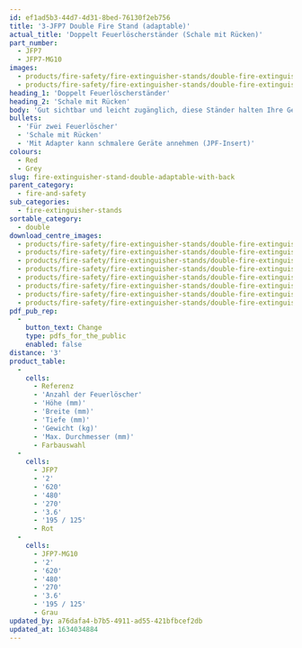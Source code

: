 ```yaml
---
id: ef1ad5b3-44d7-4d31-8bed-76130f2eb756
title: '3-JFP7 Double Fire Stand (adaptable)'
actual_title: 'Doppelt Feuerlöscherständer (Schale mit Rücken)'
part_number:
  - JFP7
  - JFP7-MG10
images:
  - products/fire-safety/fire-extinguisher-stands/double-fire-extinguisher-stands/jfp7/images-lr/Product_Image_776x776_(518x518_focus_area)-JFP7_01.jpg
  - products/fire-safety/fire-extinguisher-stands/double-fire-extinguisher-stands/jfp7/images-lr/Product_Image_776x776_(518x518_focus_area)-JFP7-JFPINSERT_01.jpg
heading_1: 'Doppelt Feuerlöscherständer'
heading_2: 'Schale mit Rücken'
body: 'Gut sichtbar und leicht zugänglich, diese Ständer halten Ihre Geräte am Platz und vom Boden fern, so dass sie vor Stössen und Auslaufen geschützt sind.  Sie dienen auch als Marker, die anzeigen, wenn ein Feuerlöscher fehlt.  Zum Einsatz überall dort, wo eine Befestigung an der Wand unmöglich oder unerwünscht ist.'
bullets:
  - 'Für zwei Feuerlöscher'
  - 'Schale mit Rücken'
  - 'Mit Adapter kann schmalere Geräte annehmen (JPF-Insert)'
colours:
  - Red
  - Grey
slug: fire-extinguisher-stand-double-adaptable-with-back
parent_category:
  - fire-and-safety
sub_categories:
  - fire-extinguisher-stands
sortable_category:
  - double
download_centre_images:
  - products/fire-safety/fire-extinguisher-stands/double-fire-extinguisher-stands/jfp7/images-hr/JFP7-MG10_001.jpg
  - products/fire-safety/fire-extinguisher-stands/double-fire-extinguisher-stands/jfp7/images-hr/JFP7-MG10_002.jpg
  - products/fire-safety/fire-extinguisher-stands/double-fire-extinguisher-stands/jfp7/images-hr/JFP7-MG10_003.jpg
  - products/fire-safety/fire-extinguisher-stands/double-fire-extinguisher-stands/jfp7/images-hr/JFP7-MG10_004.jpg
  - products/fire-safety/fire-extinguisher-stands/double-fire-extinguisher-stands/jfp7/images-hr/JFP7_001.jpg
  - products/fire-safety/fire-extinguisher-stands/double-fire-extinguisher-stands/jfp7/images-hr/JFP7_002.jpg
  - products/fire-safety/fire-extinguisher-stands/double-fire-extinguisher-stands/jfp7/images-hr/JFP7_003.jpg
  - products/fire-safety/fire-extinguisher-stands/double-fire-extinguisher-stands/jfp7/images-hr/JFP7_004.jpg
pdf_pub_rep:
  -
    button_text: Change
    type: pdfs_for_the_public
    enabled: false
distance: '3'
product_table:
  -
    cells:
      - Referenz
      - 'Anzahl der Feuerlöscher'
      - 'Höhe (mm)'
      - 'Breite (mm)'
      - 'Tiefe (mm)'
      - 'Gewicht (kg)'
      - 'Max. Durchmesser (mm)'
      - Farbauswahl
  -
    cells:
      - JFP7
      - '2'
      - '620'
      - '480'
      - '270'
      - '3.6'
      - '195 / 125'
      - Rot
  -
    cells:
      - JFP7-MG10
      - '2'
      - '620'
      - '480'
      - '270'
      - '3.6'
      - '195 / 125'
      - Grau
updated_by: a76dafa4-b7b5-4911-ad55-421bfbcef2db
updated_at: 1634034884
---
```

